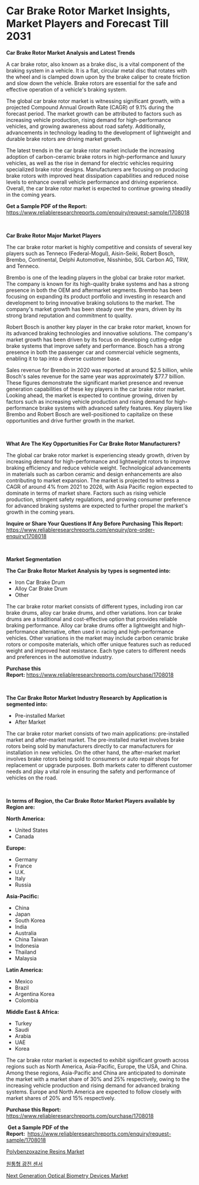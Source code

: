 <p><h1>Car Brake Rotor Market Insights, Market Players and Forecast Till 2031</h1></p><p><strong>Car Brake Rotor Market Analysis and Latest Trends</strong></p>
<p><p>A car brake rotor, also known as a brake disc, is a vital component of the braking system in a vehicle. It is a flat, circular metal disc that rotates with the wheel and is clamped down upon by the brake caliper to create friction and slow down the vehicle. Brake rotors are essential for the safe and effective operation of a vehicle's braking system.</p><p>The global car brake rotor market is witnessing significant growth, with a projected Compound Annual Growth Rate (CAGR) of 9.1% during the forecast period. The market growth can be attributed to factors such as increasing vehicle production, rising demand for high-performance vehicles, and growing awareness about road safety. Additionally, advancements in technology leading to the development of lightweight and durable brake rotors are driving market growth.</p><p>The latest trends in the car brake rotor market include the increasing adoption of carbon-ceramic brake rotors in high-performance and luxury vehicles, as well as the rise in demand for electric vehicles requiring specialized brake rotor designs. Manufacturers are focusing on producing brake rotors with improved heat dissipation capabilities and reduced noise levels to enhance overall vehicle performance and driving experience. Overall, the car brake rotor market is expected to continue growing steadily in the coming years.</p></p>
<p><strong>Get a Sample PDF of the Report:&nbsp;</strong> <a href="https://www.reliableresearchreports.com/enquiry/request-sample/1708018">https://www.reliableresearchreports.com/enquiry/request-sample/1708018</a></p>
<p>&nbsp;</p>
<p><strong>Car Brake Rotor Major Market Players</strong></p>
<p><p>The car brake rotor market is highly competitive and consists of several key players such as Tenneco (Federal-Mogul), Aisin-Seiki, Robert Bosch, Brembo, Continental, Delphi Automotive, Nisshinbo, SGL Carbon AG, TRW, and Tenneco. </p><p>Brembo is one of the leading players in the global car brake rotor market. The company is known for its high-quality brake systems and has a strong presence in both the OEM and aftermarket segments. Brembo has been focusing on expanding its product portfolio and investing in research and development to bring innovative braking solutions to the market. The company's market growth has been steady over the years, driven by its strong brand reputation and commitment to quality.</p><p>Robert Bosch is another key player in the car brake rotor market, known for its advanced braking technologies and innovative solutions. The company's market growth has been driven by its focus on developing cutting-edge brake systems that improve safety and performance. Bosch has a strong presence in both the passenger car and commercial vehicle segments, enabling it to tap into a diverse customer base.</p><p>Sales revenue for Brembo in 2020 was reported at around $2.5 billion, while Bosch's sales revenue for the same year was approximately $77.7 billion. These figures demonstrate the significant market presence and revenue generation capabilities of these key players in the car brake rotor market. Looking ahead, the market is expected to continue growing, driven by factors such as increasing vehicle production and rising demand for high-performance brake systems with advanced safety features. Key players like Brembo and Robert Bosch are well-positioned to capitalize on these opportunities and drive further growth in the market.</p></p>
<p>&nbsp;</p>
<p><strong>What Are The Key Opportunities For Car Brake Rotor Manufacturers?</strong></p>
<p><p>The global car brake rotor market is experiencing steady growth, driven by increasing demand for high-performance and lightweight rotors to improve braking efficiency and reduce vehicle weight. Technological advancements in materials such as carbon ceramic and design enhancements are also contributing to market expansion. The market is projected to witness a CAGR of around 4% from 2021 to 2026, with Asia Pacific region expected to dominate in terms of market share. Factors such as rising vehicle production, stringent safety regulations, and growing consumer preference for advanced braking systems are expected to further propel the market's growth in the coming years.</p></p>
<p><strong>Inquire or Share Your Questions If Any Before Purchasing This Report:</strong> <a href="https://www.reliableresearchreports.com/enquiry/pre-order-enquiry/1708018">https://www.reliableresearchreports.com/enquiry/pre-order-enquiry/1708018</a></p>
<p>&nbsp;</p>
<p><strong>Market Segmentation</strong></p>
<p><strong>The Car Brake Rotor Market Analysis by types is segmented into:</strong></p>
<p><ul><li>Iron Car Brake Drum</li><li>Alloy Car Brake Drum</li><li>Other</li></ul></p>
<p><p>The car brake rotor market consists of different types, including iron car brake drums, alloy car brake drums, and other variations. Iron car brake drums are a traditional and cost-effective option that provides reliable braking performance. Alloy car brake drums offer a lightweight and high-performance alternative, often used in racing and high-performance vehicles. Other variations in the market may include carbon ceramic brake rotors or composite materials, which offer unique features such as reduced weight and improved heat resistance. Each type caters to different needs and preferences in the automotive industry.</p></p>
<p><strong>Purchase this Report:&nbsp;</strong><a href="https://www.reliableresearchreports.com/purchase/1708018">https://www.reliableresearchreports.com/purchase/1708018</a></p>
<p>&nbsp;</p>
<p><strong>The Car Brake Rotor Market Industry Research by Application is segmented into:</strong></p>
<p><ul><li>Pre-installed Market</li><li>After Market</li></ul></p>
<p><p>The car brake rotor market consists of two main applications: pre-installed market and after-market market. The pre-installed market involves brake rotors being sold by manufacturers directly to car manufacturers for installation in new vehicles. On the other hand, the after-market market involves brake rotors being sold to consumers or auto repair shops for replacement or upgrade purposes. Both markets cater to different customer needs and play a vital role in ensuring the safety and performance of vehicles on the road.</p></p>
<p>&nbsp;</p>
<p><strong>In terms of Region, the Car Brake Rotor Market Players available by Region are:</strong></p>
<p>
    <p> <strong> North America: </strong>
        <ul>
            <li>United States</li>
            <li>Canada</li>
        </ul>
        </p> 
    <p> <strong> Europe: </strong>
        <ul>
            <li>Germany</li>
            <li>France</li>
            <li>U.K.</li>
            <li>Italy</li>
            <li>Russia</li>
        </ul>
        </p> 
    <p> <strong> Asia-Pacific: </strong>
        <ul>
            <li>China</li>
            <li>Japan</li>
            <li>South Korea</li>
            <li>India</li>
            <li>Australia</li>
            <li>China Taiwan</li>
            <li>Indonesia</li>
            <li>Thailand</li>
            <li>Malaysia</li>
        </ul>
        </p> 
    <p> <strong> Latin America: </strong>
        <ul>
            <li>Mexico</li>
            <li>Brazil</li>
            <li>Argentina Korea</li>
            <li>Colombia</li>
        </ul>
        </p> 
    <p> <strong> Middle East & Africa: </strong>
        <ul>
            <li>Turkey</li>
            <li>Saudi</li>
            <li>Arabia</li>
            <li>UAE</li>
            <li>Korea</li>
        </ul>
    </p>
    </p>
<p><p>The car brake rotor market is expected to exhibit significant growth across regions such as North America, Asia-Pacific, Europe, the USA, and China. Among these regions, Asia-Pacific and China are anticipated to dominate the market with a market share of 30% and 25% respectively, owing to the increasing vehicle production and rising demand for advanced braking systems. Europe and North America are expected to follow closely with market shares of 20% and 15% respectively.</p></p>
<p><strong>Purchase this Report: </strong><a href="https://www.reliableresearchreports.com/purchase/1708018">https://www.reliableresearchreports.com/purchase/1708018</a></p>
<p>&nbsp;<strong>Get a Sample PDF of the Report:&nbsp;&nbsp;</strong><a href="https://www.reliableresearchreports.com/enquiry/request-sample/1708018">https://www.reliableresearchreports.com/enquiry/request-sample/1708018</a></p>
<p><strong></strong></p>
<p><p><a href="https://view.publitas.com/reportprime-1/polybenzoxazine-resins-market-size-and-growth-market-segmentation-regional-and-country-breakdowns-and-market-trends-for-period-from-2023-2030/">Polybenzoxazine Resins Market</a></p><p><a href="https://medium.com/@melisahurt/%EC%9B%90%ED%86%B5%ED%98%95-%EA%B4%91%EC%A0%84-%EC%84%BC%EC%84%9C-%EC%8B%9C%EC%9E%A5-%EC%A0%84%EB%A7%9D-%EC%82%B0%EC%97%85-%EA%B0%9C%EC%9A%94-%EB%B0%8F-%EC%98%88%EC%B8%A1-2024%EB%85%84%EB%B6%80%ED%84%B0-2031%EB%85%84%EA%B9%8C%EC%A7%80-5c396090d9ad">원통형 광전 센서</a></p><p><a href="https://view.publitas.com/reportprime-1/next-generation-optical-biometry-devices-market-size-market-trends-and-growth-outlook-forecasted-for-period-from-2023-to-2030/">Next Generation Optical Biometry Devices Market</a></p></p>